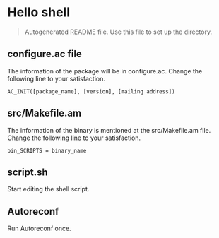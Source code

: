 # Hello shell

> Autogenerated README file. Use this file to set up the directory.

## configure.ac file

The information of the package will be in configure.ac. Change the following
line to your satisfaction.

```
AC_INIT([package_name], [version], [mailing address])
```

## src/Makefile.am

The information of the binary is mentioned at the src/Makefile.am file. Change
the following line to your satisfaction.

```
bin_SCRIPTS = binary_name
```

## script.sh

Start editing the shell script.

## Autoreconf

Run Autoreconf once.
